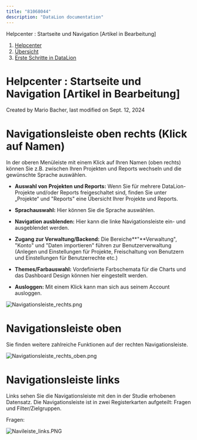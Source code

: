 ```yaml
---
title: "81068044"
description: "DataLion documentation"
---
```


Helpcenter : Startseite und Navigation \[Artikel in Bearbeitung\]  

1.  [Helpcenter](index.html)
2.  [Übersicht](2982609.html)
3.  [Erste Schritte in DataLion](Erste-Schritte-in-DataLion_3473511.html)

# Helpcenter : Startseite und Navigation \[Artikel in Bearbeitung\]

Created by Mario Bacher, last modified on Sept. 12, 2024

# **Navigationsleiste oben rechts (Klick auf Namen)**

In der oberen Menüleiste mit einem Klick auf Ihren Namen (oben rechts) können Sie z.B. zwischen Ihren Projekten und Reports wechseln und die gewünschte Sprache auswählen.

-   **Auswahl von Projekten und Reports:** Wenn Sie für mehrere DataLion-Projekte und/oder Reports freigeschaltet sind, finden Sie unter „Projekte“ und "Reports" eine Übersicht Ihrer Projekte und Reports.
    
-   **Sprachauswahl:** Hier können Sie die Sprache auswählen.
    
-   **Navigation ausblenden:** Hier kann die linke Navigationsleiste ein- und ausgeblendet werden.
    
-   **Zugang zur Verwaltung/Backend:** Die Bereiche**"**Verwaltung", "Konto" und "Daten importieren" führen zur Benutzerverwaltung (Anlegen und Einstellungen für Projekte, Freischaltung von Benutzern und Einstellungen für Benutzerrechte etc.)
    
-   **Themes/Farbauswahl:** Vordefinierte Farbschemata für die Charts und das Dashboard Design können hier eingestellt werden.
    
-   **Ausloggen:** Mit einem Klick kann man sich aus seinem Account ausloggen.
    

![Navigationsleiste_rechts.png](/img/81068057?width=678)

# **Navigationsleiste oben** 

Sie finden weitere zahlreiche Funktionen auf der rechten Navigationsleiste.

![Navigationsleiste_rechts_oben.png](/img/81068064?width=760)

# **Navigationsleiste links**

Links sehen Sie die Navigationsleiste mit den in der Studie erhobenen Datensatz. Die Navigationsleiste ist in zwei Registerkarten aufgeteilt: Fragen und Filter/Zielgruppen.

Fragen: 

![Navileiste_links.PNG](/img/81068070?width=428)